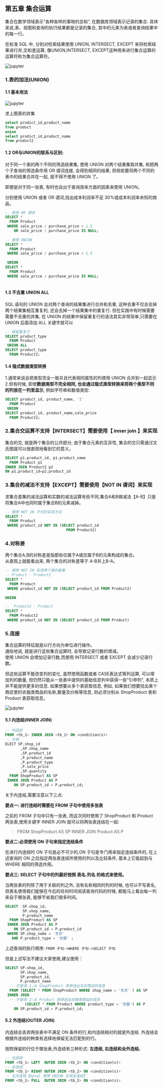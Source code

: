 ## 第五章 集合运算


集合在数学领域表示“各种各样的事物的总和”, 在数据库领域表示记录的集合. 具体来说,表、视图和查询的执行结果都是记录的集合, 其中的元素为表或者查询结果中的每一行。

在标准 SQL 中, 分别对检索结果使用 UNION, INTERSECT, EXCEPT 来将检索结果进行并,交和差运算, 像UNION,INTERSECT, EXCEPT这种用来进行集合运算的运算符称为集合运算符。

![jupyter](https://oss.linklearner.com/wonderful-sql/ch04/ch04.02.png)


### 1.表的加法(UNION)

#### 1.1 基本用法

![jupyter](https://oss.linklearner.com/wonderful-sql/ch04/ch04.03union.png)


求上图表的并集
```sql
select prodict_id,product_name
from product
union
select prodict_id,product_name
from product2

```
#### 1.2 OR与UNION的联系与区别:

对于同一个表的两个不同的筛选结果集, 使用 UNION 对两个结果集取并集, 和把两个子查询的筛选条件用 OR 谓词连接, 会得到相同的结果, 但倘若要将两个不同的表中的结果合并在一起, 就不得不使用 UNION 了。

即便是对于同一张表, 有时也会出于查询效率方面的因素来使用 UNION。

分别使用 UNION 或者 OR 谓词,找出成本利润率不足 30%或成本利润率未知的商品。

```sql
-- 使用 OR 谓词
SELECT * 
  FROM Product 
 WHERE sale_price / purchase_price < 1.3 
    OR sale_price / purchase_price IS NULL;
    
-- 使用 UNION
SELECT * 
  FROM Product 
 WHERE sale_price / purchase_price < 1.3
 
 UNION
SELECT * 
  FROM Product 
 WHERE sale_price / purchase_price IS NULL;
 
 ```
 
#### 1.3 不去重 UNION ALL

SQL 语句的 UNION 会对两个查询的结果集进行合并和去重, 这种去重不仅会去掉两个结果集相互重复的, 还会去掉一个结果集中的重复行. 但在实践中有时候需要需要不去重的并集, 在 UNION 的结果中保留重复行的语法其实非常简单,只需要在 UNION 后面添加 ALL 关键字就可以

```sql
-- 保留重复行
SELECT product_type
  FROM Product
 UNION ALL
SELECT product_type
  FROM Product2;
```

#### 1.4 隐式数据类型转换

1.通常来说会把类型完全一致并且代表相同属性的列使用 UNION 合并到一起显示      
2.但有时候, 即使**数据类型不完全相同, 也会通过隐式类型转换来将两个类型不同的列放在一列里显示**, 例如字符串和数值类型:

```sql
SELECT product_id, product_name, '1'
  FROM Product
 UNION
SELECT product_id, product_name,sale_price
  FROM Product2;
```
 

### 2.集合交运算不支持【INTERSECT】需要使用【 inner join 】来实现

集合的交, 就是两个集合的公共部分, 由于集合元素的互异性, 集合的交只需通过文氏图就可以很直观地看到它的意义。

```sql
SELECT p1.product_id, p1.product_name
  FROM Product p1
INNER JOIN Product2 p2
ON p1.product_id=p2.product_id
```

### 3.集合的减法不支持【EXCEPT】需要使用【NOT IN 谓词】来实现

求集合差集的减法运算和实数的减法运算有些不同,集合A和B做减法【A-B】只是将集合A中也同时属于集合B的元素减掉。

```sql
-- 使用 NOT IN 子句的实现方法
SELECT * 
  FROM Product
 WHERE product_id NOT IN (SELECT product_id 
                            FROM Product2)
```

### 4.对称差
两个集合A,B的对称差是指那些仅属于A或仅属于B的元素构成的集合。               
从直观上就能看出来, 两个集合的对称差等于 A-B并上B-A。         

```sql
-- 使用 NOT IN 实现两个表的差集
-- Product - Product2
SELECT * 
  FROM Product
 WHERE product_id NOT IN (SELECT product_id FROM Product2)
 
UNION

--  Product2 - Product
SELECT * 
  FROM Product2
 WHERE product_id NOT IN (SELECT product_id FROM Product)
```

### 5.连接

集合运算的特征就是以行方向为单位进行操作。  
通俗地说, 就是进行这些集合运算时, 会导致记录行数的增减。   
使用 UNION 会增加记录行数,而使用 INTERSECT 或者 EXCEPT 会减少记录行数。   

但这些运算不能改变列的变化, 虽然使用函数或者 CASE表达式等列运算, 可以增加列的数量, 但仍然只能从一张表中提供的基础信息列中获得一些"引申列", 本质上并不能提供更多的信息. 如果想要从多个表获取信息, 例如, 如果我们想要找出某个商店里的衣服类商品的名称,数量及价格等信息, 则必须分别从 ShopProduct 表和 Product 表获取信息。   

![jupyter](../images/chapter_05/sql-join.png)


#### 5.1 内连结(INNER JOIN)

```sql
-- 内连结
FROM <tb_1> INNER JOIN <tb_2> ON <condition(s)>
-- 示例
ELECT SP.shop_id
       ,SP.shop_name
       ,SP.product_id
       ,P.product_name
       ,P.product_type
       ,P.sale_price
       ,SP.quantity
  FROM ShopProduct AS SP
 INNER JOIN Product AS P
    ON SP.product_id = P.product_id;

```

关于内连结,需要注意以下三点:

**要点一: 进行连结时需要在 FROM 子句中使用多张表**

之前的 FROM 子句中只有一张表, 而这次同时使用了 ShopProduct 和 Product 两张表,使用关键字 INNER JOIN 就可以将两张表连结在一起:
> FROM ShopProduct AS SP INNER JOIN Product AS P

**要点二:必须使用 ON 子句来指定连结条件**

在进行内连结时 ON 子句是必不可少的,ON 子句是专门用来指定连结条件的, 在上述查询的 ON 之后指定两张表连结所使用的列以及比较条件, 基本上它能起到与 WHERE 相同的筛选作用。

**要点三: SELECT 子句中的列最好按照 表名.列名 的格式来使用。**

当两张表的列除了用于关联的列之外, 没有名称相同的列的时候, 也可以不写表名, 但表名使得我们能够在今后的任何时间阅读查询代码的时候, 都能马上看出每一列来自于哪张表, 能够节省我们很多时间。

```sql
SELECT  SP.shop_id,
        SP.shop_name,
        P.product_name
  FROM ShopProduct AS SP
 INNER JOIN Product AS P
    ON SP.product_id = P.product_id
 WHERE SP.shop_name = '东京'
   AND P.product_type = '衣服' ;
```
上述查询的执行顺序: `FROM 子句->WHERE 子句->SELECT 子句`

但是上述写法不建议大家使用,建议使用：
```sql
SELECT SP.shop_id,
       SP.shop_name,
       SP.product_id,
       P.product_name
  -- 子查询 1:从 ShopProduct 表筛选出东京商店的信息
  FROM (SELECT * FROM ShopProduct WHERE shop_name = '东京' ) AS SP
 INNER JOIN 
  -- 子查询 2:从 Product 表筛选出衣服类商品的信息
         (SELECT * FROM Product WHERE product_type = '衣服') AS P
    ON SP.product_id = P.product_id;
```

#### 5.2 外连结(OUTER JOIN)

内连结会丢弃两张表中不满足 ON 条件的行,和内连结相对的就是外连结. 外连结会根据外连结的种类有选择地保留无法匹配到的行。

按照保留的行位于哪张表,外连结有三种形式: **左连结, 右连结和全外连结**。

```sql
-- 左连结     
FROM <tb_1> LEFT  OUTER JOIN <tb_2> ON <condition(s)>
-- 右连结     
FROM <tb_1> RIGHT OUTER JOIN <tb_2> ON <condition(s)>
-- 全外连结【mysql 使用 UNION 实现全连结】
FROM <tb_1> FULL  OUTER JOIN <tb_2> ON <condition(s)>
```



